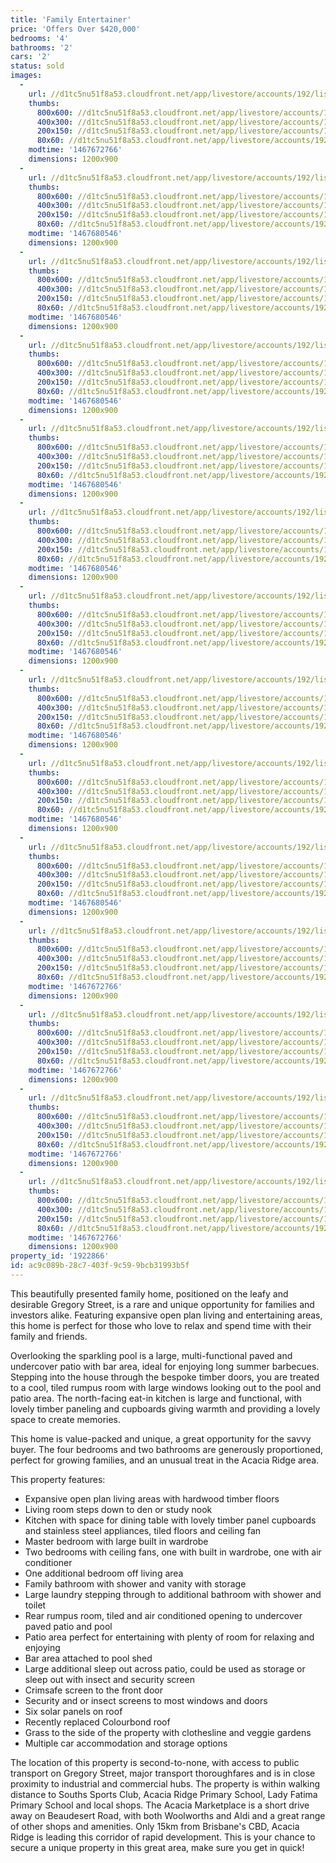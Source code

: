 ```yaml
---
title: 'Family Entertainer'
price: 'Offers Over $420,000'
bedrooms: '4'
bathrooms: '2'
cars: '2'
status: sold
images:
  -
    url: //d1tc5nu51f8a53.cloudfront.net/app/livestore/accounts/192/listings/829397/images/Gregory-12-Pool-Dayn_9404337029_20160705085131.jpg
    thumbs:
      800x600: //d1tc5nu51f8a53.cloudfront.net/app/livestore/accounts/192/listings/829397/images/Gregory-12-Pool-Dayn_9404337029_20160705085131_800x600.jpg
      400x300: //d1tc5nu51f8a53.cloudfront.net/app/livestore/accounts/192/listings/829397/images/Gregory-12-Pool-Dayn_9404337029_20160705085131_400x300.jpg
      200x150: //d1tc5nu51f8a53.cloudfront.net/app/livestore/accounts/192/listings/829397/images/Gregory-12-Pool-Dayn_9404337029_20160705085131_200x150.jpg
      80x60: //d1tc5nu51f8a53.cloudfront.net/app/livestore/accounts/192/listings/829397/images/Gregory-12-Pool-Dayn_9404337029_20160705085131_80x60.jpg
    modtime: '1467672766'
    dimensions: 1200x900
  -
    url: //d1tc5nu51f8a53.cloudfront.net/app/livestore/accounts/192/listings/829397/images/Gregory-12-Pool2-Day_1530320723_20160705085049.jpg
    thumbs:
      800x600: //d1tc5nu51f8a53.cloudfront.net/app/livestore/accounts/192/listings/829397/images/Gregory-12-Pool2-Day_1530320723_20160705085049_800x600.jpg
      400x300: //d1tc5nu51f8a53.cloudfront.net/app/livestore/accounts/192/listings/829397/images/Gregory-12-Pool2-Day_1530320723_20160705085049_400x300.jpg
      200x150: //d1tc5nu51f8a53.cloudfront.net/app/livestore/accounts/192/listings/829397/images/Gregory-12-Pool2-Day_1530320723_20160705085049_200x150.jpg
      80x60: //d1tc5nu51f8a53.cloudfront.net/app/livestore/accounts/192/listings/829397/images/Gregory-12-Pool2-Day_1530320723_20160705085049_80x60.jpg
    modtime: '1467680546'
    dimensions: 1200x900
  -
    url: //d1tc5nu51f8a53.cloudfront.net/app/livestore/accounts/192/listings/829397/images/Gregory-12-Front-Day_6179702985_20160705085232.jpg
    thumbs:
      800x600: //d1tc5nu51f8a53.cloudfront.net/app/livestore/accounts/192/listings/829397/images/Gregory-12-Front-Day_6179702985_20160705085232_800x600.jpg
      400x300: //d1tc5nu51f8a53.cloudfront.net/app/livestore/accounts/192/listings/829397/images/Gregory-12-Front-Day_6179702985_20160705085232_400x300.jpg
      200x150: //d1tc5nu51f8a53.cloudfront.net/app/livestore/accounts/192/listings/829397/images/Gregory-12-Front-Day_6179702985_20160705085232_200x150.jpg
      80x60: //d1tc5nu51f8a53.cloudfront.net/app/livestore/accounts/192/listings/829397/images/Gregory-12-Front-Day_6179702985_20160705085232_80x60.jpg
    modtime: '1467680546'
    dimensions: 1200x900
  -
    url: //d1tc5nu51f8a53.cloudfront.net/app/livestore/accounts/192/listings/829397/images/Gregory-12-Living1-D_7780878744_20160705084527.jpg
    thumbs:
      800x600: //d1tc5nu51f8a53.cloudfront.net/app/livestore/accounts/192/listings/829397/images/Gregory-12-Living1-D_7780878744_20160705084527_800x600.jpg
      400x300: //d1tc5nu51f8a53.cloudfront.net/app/livestore/accounts/192/listings/829397/images/Gregory-12-Living1-D_7780878744_20160705084527_400x300.jpg
      200x150: //d1tc5nu51f8a53.cloudfront.net/app/livestore/accounts/192/listings/829397/images/Gregory-12-Living1-D_7780878744_20160705084527_200x150.jpg
      80x60: //d1tc5nu51f8a53.cloudfront.net/app/livestore/accounts/192/listings/829397/images/Gregory-12-Living1-D_7780878744_20160705084527_80x60.jpg
    modtime: '1467680546'
    dimensions: 1200x900
  -
    url: //d1tc5nu51f8a53.cloudfront.net/app/livestore/accounts/192/listings/829397/images/Gregory-12-Living2-D_4865436228_20160705084612.jpg
    thumbs:
      800x600: //d1tc5nu51f8a53.cloudfront.net/app/livestore/accounts/192/listings/829397/images/Gregory-12-Living2-D_4865436228_20160705084612_800x600.jpg
      400x300: //d1tc5nu51f8a53.cloudfront.net/app/livestore/accounts/192/listings/829397/images/Gregory-12-Living2-D_4865436228_20160705084612_400x300.jpg
      200x150: //d1tc5nu51f8a53.cloudfront.net/app/livestore/accounts/192/listings/829397/images/Gregory-12-Living2-D_4865436228_20160705084612_200x150.jpg
      80x60: //d1tc5nu51f8a53.cloudfront.net/app/livestore/accounts/192/listings/829397/images/Gregory-12-Living2-D_4865436228_20160705084612_80x60.jpg
    modtime: '1467680546'
    dimensions: 1200x900
  -
    url: //d1tc5nu51f8a53.cloudfront.net/app/livestore/accounts/192/listings/829397/images/Gregory-12-Kitchen2-_3473015698_20160705084733.jpg
    thumbs:
      800x600: //d1tc5nu51f8a53.cloudfront.net/app/livestore/accounts/192/listings/829397/images/Gregory-12-Kitchen2-_3473015698_20160705084733_800x600.jpg
      400x300: //d1tc5nu51f8a53.cloudfront.net/app/livestore/accounts/192/listings/829397/images/Gregory-12-Kitchen2-_3473015698_20160705084733_400x300.jpg
      200x150: //d1tc5nu51f8a53.cloudfront.net/app/livestore/accounts/192/listings/829397/images/Gregory-12-Kitchen2-_3473015698_20160705084733_200x150.jpg
      80x60: //d1tc5nu51f8a53.cloudfront.net/app/livestore/accounts/192/listings/829397/images/Gregory-12-Kitchen2-_3473015698_20160705084733_80x60.jpg
    modtime: '1467680546'
    dimensions: 1200x900
  -
    url: //d1tc5nu51f8a53.cloudfront.net/app/livestore/accounts/192/listings/829397/images/Gregory-12-Kitchen-D_5974161676_20160705084802.jpg
    thumbs:
      800x600: //d1tc5nu51f8a53.cloudfront.net/app/livestore/accounts/192/listings/829397/images/Gregory-12-Kitchen-D_5974161676_20160705084802_800x600.jpg
      400x300: //d1tc5nu51f8a53.cloudfront.net/app/livestore/accounts/192/listings/829397/images/Gregory-12-Kitchen-D_5974161676_20160705084802_400x300.jpg
      200x150: //d1tc5nu51f8a53.cloudfront.net/app/livestore/accounts/192/listings/829397/images/Gregory-12-Kitchen-D_5974161676_20160705084802_200x150.jpg
      80x60: //d1tc5nu51f8a53.cloudfront.net/app/livestore/accounts/192/listings/829397/images/Gregory-12-Kitchen-D_5974161676_20160705084802_80x60.jpg
    modtime: '1467680546'
    dimensions: 1200x900
  -
    url: //d1tc5nu51f8a53.cloudfront.net/app/livestore/accounts/192/listings/829397/images/Gregory-12-Sunroom2-_3076194543_20160705084801.jpg
    thumbs:
      800x600: //d1tc5nu51f8a53.cloudfront.net/app/livestore/accounts/192/listings/829397/images/Gregory-12-Sunroom2-_3076194543_20160705084801_800x600.jpg
      400x300: //d1tc5nu51f8a53.cloudfront.net/app/livestore/accounts/192/listings/829397/images/Gregory-12-Sunroom2-_3076194543_20160705084801_400x300.jpg
      200x150: //d1tc5nu51f8a53.cloudfront.net/app/livestore/accounts/192/listings/829397/images/Gregory-12-Sunroom2-_3076194543_20160705084801_200x150.jpg
      80x60: //d1tc5nu51f8a53.cloudfront.net/app/livestore/accounts/192/listings/829397/images/Gregory-12-Sunroom2-_3076194543_20160705084801_80x60.jpg
    modtime: '1467680546'
    dimensions: 1200x900
  -
    url: //d1tc5nu51f8a53.cloudfront.net/app/livestore/accounts/192/listings/829397/images/Gregory-12-Sunroom-D_1233187699_20160705084844.jpg
    thumbs:
      800x600: //d1tc5nu51f8a53.cloudfront.net/app/livestore/accounts/192/listings/829397/images/Gregory-12-Sunroom-D_1233187699_20160705084844_800x600.jpg
      400x300: //d1tc5nu51f8a53.cloudfront.net/app/livestore/accounts/192/listings/829397/images/Gregory-12-Sunroom-D_1233187699_20160705084844_400x300.jpg
      200x150: //d1tc5nu51f8a53.cloudfront.net/app/livestore/accounts/192/listings/829397/images/Gregory-12-Sunroom-D_1233187699_20160705084844_200x150.jpg
      80x60: //d1tc5nu51f8a53.cloudfront.net/app/livestore/accounts/192/listings/829397/images/Gregory-12-Sunroom-D_1233187699_20160705084844_80x60.jpg
    modtime: '1467680546'
    dimensions: 1200x900
  -
    url: //d1tc5nu51f8a53.cloudfront.net/app/livestore/accounts/192/listings/829397/images/Gregory-12-Outdoor-D_5654961551_20160705084926.jpg
    thumbs:
      800x600: //d1tc5nu51f8a53.cloudfront.net/app/livestore/accounts/192/listings/829397/images/Gregory-12-Outdoor-D_5654961551_20160705084926_800x600.jpg
      400x300: //d1tc5nu51f8a53.cloudfront.net/app/livestore/accounts/192/listings/829397/images/Gregory-12-Outdoor-D_5654961551_20160705084926_400x300.jpg
      200x150: //d1tc5nu51f8a53.cloudfront.net/app/livestore/accounts/192/listings/829397/images/Gregory-12-Outdoor-D_5654961551_20160705084926_200x150.jpg
      80x60: //d1tc5nu51f8a53.cloudfront.net/app/livestore/accounts/192/listings/829397/images/Gregory-12-Outdoor-D_5654961551_20160705084926_80x60.jpg
    modtime: '1467680546'
    dimensions: 1200x900
  -
    url: //d1tc5nu51f8a53.cloudfront.net/app/livestore/accounts/192/listings/829397/images/Gregory-12-Bed2-Dayn_4226394421_20160705084502.jpg
    thumbs:
      800x600: //d1tc5nu51f8a53.cloudfront.net/app/livestore/accounts/192/listings/829397/images/Gregory-12-Bed2-Dayn_4226394421_20160705084502_800x600.jpg
      400x300: //d1tc5nu51f8a53.cloudfront.net/app/livestore/accounts/192/listings/829397/images/Gregory-12-Bed2-Dayn_4226394421_20160705084502_400x300.jpg
      200x150: //d1tc5nu51f8a53.cloudfront.net/app/livestore/accounts/192/listings/829397/images/Gregory-12-Bed2-Dayn_4226394421_20160705084502_200x150.jpg
      80x60: //d1tc5nu51f8a53.cloudfront.net/app/livestore/accounts/192/listings/829397/images/Gregory-12-Bed2-Dayn_4226394421_20160705084502_80x60.jpg
    modtime: '1467672766'
    dimensions: 1200x900
  -
    url: //d1tc5nu51f8a53.cloudfront.net/app/livestore/accounts/192/listings/829397/images/Gregory-12-Bed1-Dayn_3469044417_20160705084508.jpg
    thumbs:
      800x600: //d1tc5nu51f8a53.cloudfront.net/app/livestore/accounts/192/listings/829397/images/Gregory-12-Bed1-Dayn_3469044417_20160705084508_800x600.jpg
      400x300: //d1tc5nu51f8a53.cloudfront.net/app/livestore/accounts/192/listings/829397/images/Gregory-12-Bed1-Dayn_3469044417_20160705084508_400x300.jpg
      200x150: //d1tc5nu51f8a53.cloudfront.net/app/livestore/accounts/192/listings/829397/images/Gregory-12-Bed1-Dayn_3469044417_20160705084508_200x150.jpg
      80x60: //d1tc5nu51f8a53.cloudfront.net/app/livestore/accounts/192/listings/829397/images/Gregory-12-Bed1-Dayn_3469044417_20160705084508_80x60.jpg
    modtime: '1467672766'
    dimensions: 1200x900
  -
    url: //d1tc5nu51f8a53.cloudfront.net/app/livestore/accounts/192/listings/829397/images/Gregory-12-Bed4-Dayn_544846481_20160705084657.jpg
    thumbs:
      800x600: //d1tc5nu51f8a53.cloudfront.net/app/livestore/accounts/192/listings/829397/images/Gregory-12-Bed4-Dayn_544846481_20160705084657_800x600.jpg
      400x300: //d1tc5nu51f8a53.cloudfront.net/app/livestore/accounts/192/listings/829397/images/Gregory-12-Bed4-Dayn_544846481_20160705084657_400x300.jpg
      200x150: //d1tc5nu51f8a53.cloudfront.net/app/livestore/accounts/192/listings/829397/images/Gregory-12-Bed4-Dayn_544846481_20160705084657_200x150.jpg
      80x60: //d1tc5nu51f8a53.cloudfront.net/app/livestore/accounts/192/listings/829397/images/Gregory-12-Bed4-Dayn_544846481_20160705084657_80x60.jpg
    modtime: '1467672766'
    dimensions: 1200x900
  -
    url: //d1tc5nu51f8a53.cloudfront.net/app/livestore/accounts/192/listings/829397/images/Gregory-12-Bathroom-_5512891794_20160705084603.jpg
    thumbs:
      800x600: //d1tc5nu51f8a53.cloudfront.net/app/livestore/accounts/192/listings/829397/images/Gregory-12-Bathroom-_5512891794_20160705084603_800x600.jpg
      400x300: //d1tc5nu51f8a53.cloudfront.net/app/livestore/accounts/192/listings/829397/images/Gregory-12-Bathroom-_5512891794_20160705084603_400x300.jpg
      200x150: //d1tc5nu51f8a53.cloudfront.net/app/livestore/accounts/192/listings/829397/images/Gregory-12-Bathroom-_5512891794_20160705084603_200x150.jpg
      80x60: //d1tc5nu51f8a53.cloudfront.net/app/livestore/accounts/192/listings/829397/images/Gregory-12-Bathroom-_5512891794_20160705084603_80x60.jpg
    modtime: '1467672766'
    dimensions: 1200x900
property_id: '1922866'
id: ac9c089b-28c7-403f-9c59-9bcb31993b5f
---
```

This beautifully presented family home, positioned on the leafy and desirable Gregory Street, is a rare and unique opportunity for families and investors alike. Featuring expansive open plan living and entertaining areas, this home is perfect for those who love to relax and spend time with their family and friends. 

Overlooking the sparkling pool is a large, multi-functional paved and undercover patio with bar area, ideal for enjoying long summer barbecues. Stepping into the house through the bespoke timber doors, you are treated to a cool, tiled rumpus room with large windows looking out to the pool and patio area. The north-facing eat-in kitchen is large and functional, with lovely timber paneling and cupboards giving warmth and providing a lovely space to create memories. 

This home is value-packed and unique, a great opportunity for the savvy buyer. The four bedrooms and two bathrooms are generously proportioned, perfect for growing families, and an unusual treat in the Acacia Ridge area. 

This property features:

*  Expansive open plan living areas with hardwood timber floors
*  Living room steps down to den or study nook
*  Kitchen with space for dining table with lovely timber panel cupboards and stainless steel appliances, tiled floors and ceiling fan
*  Master bedroom with large built in wardrobe
*  Two bedrooms with ceiling fans, one with built in wardrobe, one with air conditioner 
*  One additional bedroom off living area
*  Family bathroom with shower and vanity with storage
*  Large laundry stepping through to additional bathroom with shower and toilet
*  Rear rumpus room, tiled and air conditioned opening to undercover paved patio and pool
*  Patio area perfect for entertaining with plenty of room for relaxing and enjoying 
*  Bar area attached to pool shed
*  Large additional sleep out across patio, could be used as storage or sleep out with insect and security screen
*  Crimsafe screen to the front door 
*  Security and or insect screens to most windows and doors 
*  Six solar panels on roof
*  Recently replaced Colourbond roof
*  Grass to the side of the property with clothesline and veggie gardens
*  Multiple car accommodation and storage options

The location of this property is second-to-none, with access to public transport on Gregory Street, major transport thoroughfares and is in close proximity to industrial and commercial hubs. The property is within walking distance to Souths Sports Club, Acacia Ridge Primary School, Lady Fatima Primary School and local shops. The Acacia Marketplace is a short drive away on Beaudesert Road, with both Woolworths and Aldi and a great range of other shops and amenities. Only 15km from Brisbane's CBD, Acacia Ridge is leading this corridor of rapid development. This is your chance to secure a unique property in this great area, make sure you get in quick!